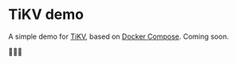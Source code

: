 # TiKV demo

A simple demo for [TiKV](https://tikv.org), based on [Docker Compose](https://docs.docker.com/compose). Coming soon.

🎉🎉🎉
